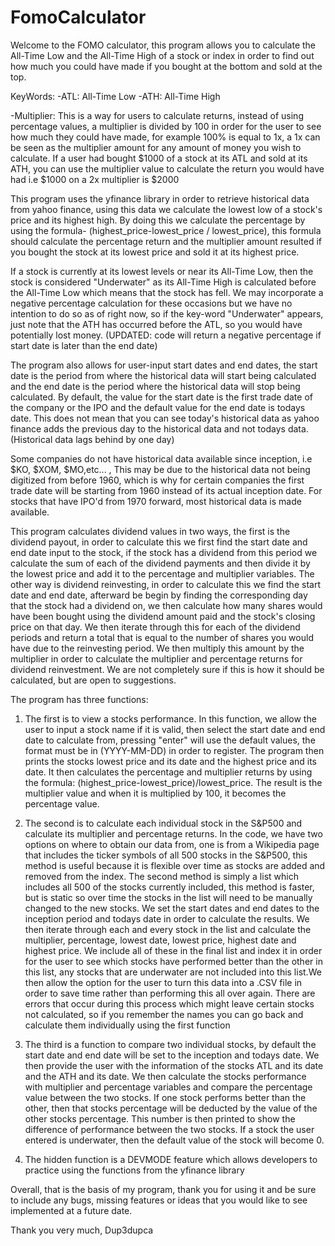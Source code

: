 # FomoCalculator
Welcome to the FOMO calculator, this program allows you to calculate the All-Time Low and the All-Time High of a stock or index in order to find out how much you could have made if you bought at the bottom and sold at the top.

KeyWords: 
-ATL: All-Time Low
-ATH: All-Time High

-Multiplier: This is a way for users to calculate returns, instead of using percentage values, a multiplier is divided by 100 in order for the user to see how much they could have made, for example 100% is equal to 1x, a 1x can be seen as the multiplier amount for any amount of money you wish to calculate. If a user had bought $1000 of a stock at its ATL and sold at its ATH, you can use the multiplier value to calculate the return you would have had i.e $1000 on a 2x multiplier is $2000

This program uses the yfinance library in order to retrieve historical data from yahoo finance, using this data we calculate the lowest low of a stock's price and its highest high. By doing this we calculate the percentage by using the formula- (highest_price-lowest_price / lowest_price), this formula should calculate the percentage return and the multiplier amount resulted if you bought the stock at its lowest price and sold it at its highest price.

If a stock is currently at its lowest levels or near its All-Time Low, then the stock is considered "Underwater" as its All-Time High is calculated before the All-Time Low which means that the stock has fell. We may incorporate a negative percentage calculation for these occasions but we have no intention to do so as of right now, so if the key-word "Underwater" appears, just note that the ATH has occurred before the ATL, so you would have potentially lost money. (UPDATED: code will return a negative percentage if start date is later than the end date)

The program also allows for user-input start dates and end dates, the start date is the period from where the historical data will start being calculated and the end date is the period where the historical data will stop being calculated. By default, the value for the start date is the first trade date of the company or the IPO and the default value for the end date is todays date. This does not mean that you can see today's historical data as yahoo finance adds the previous day to the historical data and not todays data. (Historical data lags behind by one day)

Some companies do not have historical data available since inception, i.e $KO, $XOM, $MO,etc... , This may be due to the historical data not being digitized from before 1960, which is why for certain companies the first trade date will be starting from 1960 instead of its actual inception date. For stocks that have IPO'd from 1970 forward, most historical data is made available.


This program calculates dividend values in two ways, the first is the dividend payout, in order to calculate this we first find the start date and end date input to the stock, if the stock has a dividend from this period we calculate the sum of each of the dividend payments and then divide it by the lowest price and add it to the percentage and multiplier variables. The other way is dividend reinvesting, in order to calculate this we find the start date and end date, afterward be begin by finding the corresponding day that the stock had a dividend on, we then calculate how many shares would have been bought using the dividend amount paid and the stock's closing price on that day. We then iterate through this for each of the dividend periods and return a total that is equal to the number of shares you would have due to the reinvesting period. We then multiply this amount by the multiplier  in order to calculate the multiplier and percentage returns for dividend reinvestment. We are not completely sure if this is how it should be calculated, but are open to suggestions.

The program has three functions: 

   1. The first is to view a stocks performance. In this function, we allow the user to input a stock name if it is valid, then select the start date and end date to calculate from, pressing "enter" will use the default values, the format must be in (YYYY-MM-DD) in order to register. The program then prints the stocks lowest price and its date and the highest price and its date. It then calculates the percentage and multiplier returns by using the formula: (highest_price-lowest_price)/lowest_price. The result is the multiplier value and when it is multiplied by 100, it becomes the percentage value.

   2. The second is to calculate each individual stock in the S&P500 and calculate its multiplier and percentage returns. In the code, we have two options on where to obtain our data from, one is from a Wikipedia page that includes the ticker symbols of all 500 stocks in the S&P500, this method is useful because it is flexible over time as stocks are added and removed from the index. The second method is simply a list which includes all 500 of the stocks currently included, this method is faster, but is static so over time the stocks in the list will need to be manually changed to the new stocks. We set the start dates and end dates to the inception period and todays date in order to calculate the results. We then iterate through each and every stock in the list and calculate the multiplier, percentage, lowest date, lowest price, highest date and highest price. We include all of these in the final list and index it in order for the user to see which stocks have performed better than the other in this list, any stocks that are underwater are not included into this list.We then allow the option for the user to turn this data into a .CSV file in order to save time rather than performing this all over again. There are errors that occur during this process which might leave certain stocks not calculated, so if you remember the names you can go back and calculate them individually using the first function

   3. The third is a function to compare two individual stocks, by default the start date and end date will be set to the inception and todays date. We then provide the user with the information of the stocks ATL and its date and the ATH and its date. We then calculate the stocks performance with multiplier and percentage variables and compare the percentage value between the two stocks. If one stock performs better than the other, then that stocks percentage will be deducted by the value of the other stocks percentage. This number is then printed to show the difference of performance between the two stocks. If a stock the user entered is underwater, then the default value of the stock will become 0. 

   4. The hidden function is a DEVMODE feature which allows developers to practice using the functions from the yfinance library



Overall, that is the basis of my program, thank you for using it and be sure to include any bugs, missing features or ideas that you would like to see implemented at a future date. 

Thank you very much,
                    Dup3dupca
